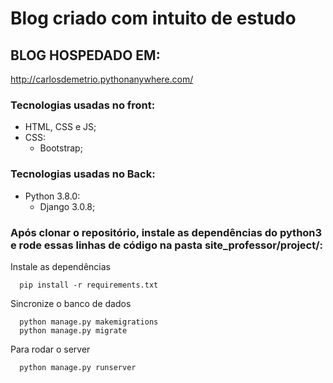 # Blog criado com intuito de estudo

## BLOG HOSPEDADO EM:
  http://carlosdemetrio.pythonanywhere.com/




### Tecnologias usadas no front:
- HTML, CSS e JS;
- CSS:
  - Bootstrap;


### Tecnologias usadas no Back:
- Python 3.8.0:
  - Django 3.0.8;
    
### Após clonar o repositório, instale as dependências do python3 e rode essas linhas de código na pasta site_professor/project/:
Instale as dependências
```shell 
  pip install -r requirements.txt
```
Sincronize o banco de dados
```shell
  python manage.py makemigrations
  python manage.py migrate
```
Para rodar o server
```shell
  python manage.py runserver
```

